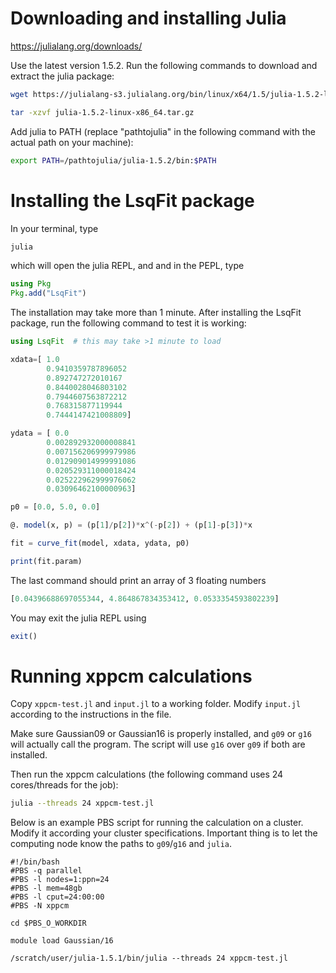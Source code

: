 # Downloading and installing Julia

https://julialang.org/downloads/

Use the latest version 1.5.2. Run the following commands to download and extract the julia package:

``` bash
wget https://julialang-s3.julialang.org/bin/linux/x64/1.5/julia-1.5.2-linux-x86_64.tar.gz

tar -xzvf julia-1.5.2-linux-x86_64.tar.gz
```

Add julia to PATH (replace "pathtojulia" in the following command with the actual path on your machine):
``` bash
export PATH=/pathtojulia/julia-1.5.2/bin:$PATH
```

# Installing the LsqFit package

In your terminal, type
``` bash
julia
```
which will open the julia REPL, and and in the PEPL, type

``` julia
using Pkg
Pkg.add("LsqFit")
```
The installation may take more than 1 minute. After installing the LsqFit package, run the following command to test it is working:
``` julia
using LsqFit  # this may take >1 minute to load

xdata=[ 1.0
        0.9410359787896052
        0.892747272010167
        0.8440028046803102
        0.7944607563872212
        0.768315877119944
        0.7444147421008809]

ydata = [ 0.0
        0.002892932000008841
        0.007156206999979986
        0.012909014999991086
        0.020529311000018424
        0.025222962999976062
        0.03096462100000963]

p0 = [0.0, 5.0, 0.0]

@. model(x, p) = (p[1]/p[2])*x^(-p[2]) + (p[1]-p[3])*x

fit = curve_fit(model, xdata, ydata, p0)

print(fit.param)
```

The last command should print an array of 3 floating numbers
``` julia
[0.04396688697055344, 4.864867834353412, 0.0533354593802239]
```

You may exit the julia REPL using 
``` julia
exit()
```
# Running xppcm calculations

Copy `xppcm-test.jl` and `input.jl` to a working folder. Modify `input.jl` according to the instructions in the file. 

Make sure Gaussian09 or Gaussian16 is properly installed, and `g09` or `g16` will actually call the program. The script will use `g16` over `g09` if both are installed. 

Then run the xppcm calculations (the following command uses 24 cores/threads for the job):

``` bash
julia --threads 24 xppcm-test.jl
```

Below is an example PBS script for running the calculation on a cluster. Modify it according your cluster specifications. Important thing is to let the computing node know the paths to `g09`/`g16` and `julia`.

``` pbs
#!/bin/bash                                                          
#PBS -q parallel
#PBS -l nodes=1:ppn=24
#PBS -l mem=48gb
#PBS -l cput=24:00:00 
#PBS -N xppcm

cd $PBS_O_WORKDIR

module load Gaussian/16

/scratch/user/julia-1.5.1/bin/julia --threads 24 xppcm-test.jl
```